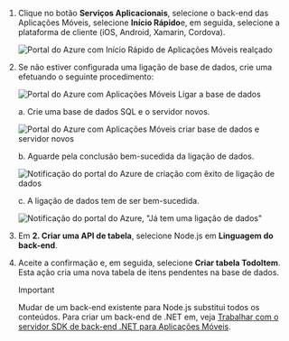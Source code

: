 
1. Clique no botão **Serviços Aplicacionais**, selecione o back-end das Aplicações Móveis, selecione **Início Rápido**e, em seguida, selecione a plataforma de cliente (iOS, Android, Xamarin, Cordova).

    ![Portal do Azure com Início Rápido de Aplicações Móveis realçado][quickstart]

2. Se não estiver configurada uma ligação de base de dados, crie uma efetuando o seguinte procedimento:

    ![Portal do Azure com Aplicações Móveis Ligar a base de dados][connect]

    a. Crie uma base de dados SQL e o servidor novos.

    ![Portal do Azure com Aplicações Móveis criar base de dados e servidor novos][server]

    b. Aguarde pela conclusão bem-sucedida da ligação de dados.

    ![Notificação do portal do Azure de criação com êxito de ligação de dados][notification]

    c. A ligação de dados tem de ser bem-sucedida.

    ![Notificação do portal do Azure, "Já tem uma ligação de dados"][already-connection]

3. Em **2. Criar uma API de tabela**, selecione Node.js em **Linguagem do back-end**. 
 
4. Aceite a confirmação e, em seguida, selecione **Criar tabela TodoItem**.  
    Esta ação cria uma nova tabela de itens pendentes na base de dados. 

    >[!IMPORTANT]
    > Mudar de um back-end existente para Node.js substitui todos os conteúdos. Para criar um back-end de .NET em, veja [Trabalhar com o servidor SDK de back-end .NET para Aplicações Móveis][instructions].

<!-- Images. -->
[quickstart]: ./media/app-service-mobile-configure-new-backend/quickstart.png
[connect]: ./media/app-service-mobile-configure-new-backend/connect-to-bd.png
[notification]: ./media/app-service-mobile-configure-new-backend/notification-data-connection-create.png
[server]: ./media/app-service-mobile-configure-new-backend/create-new-server.png
[already-connection]: ./media/app-service-mobile-configure-new-backend/already-connection.png

<!-- URLs -->
[instructions]: ../articles/app-service-mobile/app-service-mobile-dotnet-backend-how-to-use-server-sdk.md#create-app
